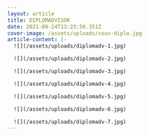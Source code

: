 ```yaml
---
layout: article
title: DIPLOMADVISOR
date: 2021-09-24T13:23:50.351Z
cover-image: /assets/uploads/couv-diplo.jpg
article-content: |-
  ![](/assets/uploads/diplomadv-1.jpg)

  ![](/assets/uploads/diplomadv-2.jpg)

  ![](/assets/uploads/diplomadv-3.jpg)

  ![](/assets/uploads/diplomadv-4.jpg)

  ![](/assets/uploads/diplomadv-5.jpg)

  ![](/assets/uploads/diplomadv-6.jpg)

  ![](/assets/uploads/diplomadv-7.jpg)
---
```


